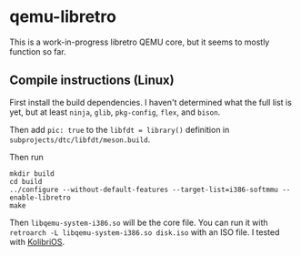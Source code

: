 # qemu-libretro

This is a work-in-progress libretro QEMU core,
but it seems to mostly function so far.

## Compile instructions (Linux)

First install the build dependencies.
I haven't determined what the full list is yet,
but at least `ninja`, `glib`, `pkg-config`, `flex`, and `bison`.

Then add `pic: true` to the `libfdt = library()` definition in `subprojects/dtc/libfdt/meson.build`.

Then run

```
mkdir build
cd build
../configure --without-default-features --target-list=i386-softmmu --enable-libretro
make
```

Then `libqemu-system-i386.so` will be the core file.
You can run it with `retroarch -L libqemu-system-i386.so disk.iso` with an ISO file.
I tested with [KolibriOS](https://builds.kolibrios.org/en_US/latest-iso.7z).
